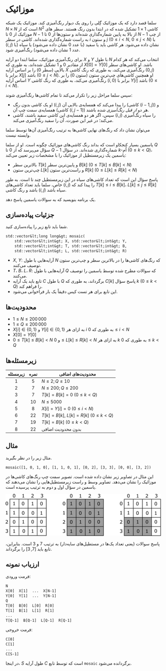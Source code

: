 # موزائیک

سلما قصد دارد که یک موزائیک گِلی را روی یک دیوار رنگ‌آمیزی کند.  موزائیک یک شبکه $N \times N$ است که از $N^2$ کاشی $1 \times 1$ تشکیل شده که در ابتدا بدون رنگ هستند.  سطر های موزائیک از $0$ تا $N-1$ از بالا به پایین شماره‌گذاری شده‌اند و ستون‌ها از $0$ تا $N-1$ از چپ به راست شماره‌گذاری شده‌اند.  کاشی در سطر $i$ و ستون $j$ ($0 \leq i < N$, $0 \leq j < N$) با $(i,j)$ نشان داده می‌شود.  هر کاشی باید یا سفید (با عدد $0$ نشان داده می‌شود) یا سیاه (با عدد $1$ نشان داده می‌شود) رنگ‌آمیزی شود.

برای رنگ‌آمیزی موزائیک، سلما ابتدا دو آرایه $X$ و $Y$ با طول $N$ انتخاب می‌کند که هر کدام از مقادیر $0$ و $1$ تشکیل شده‌اند، به طوری که $X[0] = Y[0]$ باشد.  او کاشی‌های سطر بالایی (سطر $0$) را بر اساس آرایه $X$ رنگ‌آمیزی می‌کند، به طوری که رنگ کاشی $(0,j)$ برابر با $X[j]$ باشد ($0 \leq j < N$).  او همچنین کاشی‌های چپ‌ترین ستون (ستون $0$) را بر اساس آرایه $Y$ رنگ‌آمیزی می‌کند، به طوری که رنگ کاشی $(i,0)$ برابر با $Y[i]$ باشد ($0 \leq i < N$).

سپس سلما مراحل زیر را تکرار می‌کند تا تمام کاشی‌ها رنگ‌آمیزی شوند:
* او یک کاشی *بدون رنگ* $(i,j)$ را پیدا می‌کند که همسایه‌ی بالایی آن (کاشی $(i-1, j)$) و همسایه‌ی سمت چپ آن (کاشی $(i, j-1)$) هر دو *از قبل رنگ‌آمیزی شده* باشند.
* سپس، اگر هر دو همسایه‌ی این کاشی سفید باشند، کاشی $(i,j)$ را سیاه رنگ‌آمیزی می‌کند؛ در غیر این صورت، آن را سفید رنگ‌آمیزی می‌کند.

می‌توان نشان داد که رنگ‌های نهایی کاشی‌ها به ترتیب رنگ‌آمیزی آن‌ها توسط سلما وابسته نیست.

یاسمین بسیار کنجکاو است که بداند رنگ کاشی‌های موزائیک چگونه است.  او از سلما $Q$ سؤال می‌پرسد که از $0$ تا $Q-1$ شماره‌گذاری شده‌اند.  در سؤال $k$-اُم ($0 \leq k < Q$)، یاسمین یک زیرمستطیل از موزائیک را با مشخصات زیر تعیین می‌کند:
* بالاترین سطر $T[k]$ و پایین‌ترین سطر $B[k]$ ($0 \leq T[k] \leq B[k] < N$)
* چپ‌ترین ستون $L[k]$ و راست‌ترین ستون $R[k]$ ($0 \leq L[k] \leq R[k] < N$)

پاسخ سؤال این است که تعداد کاشی‌های سیاه در این زیرمستطیل چند تا است.  به طور خاص، سلما باید تعداد کاشی‌های $(i, j)$ را پیدا کند که $T[k] \leq i \leq B[k]$، $L[k] \leq j \leq R[k]$ باشد و رنگ کاشی $(i,j)$ سیاه باشد.

یک برنامه بنویسید که به سوالات یاسمین پاسخ دهد.

## جزئیات پیاده‌سازی 

شما باید تابع زیر را پیاده‌سازی کنید. 

```
std::vector&lt;long long&gt; mosaic(
	std::vector&lt;int&gt; X, std::vector&lt;int&gt; Y,
    std::vector&lt;int&gt; T, std::vector&lt;int&gt; B,
    std::vector&lt;int&gt; L, std::vector&lt;int&gt; R)
```

* $X$, $Y$: آرایه‌هایی با طول $N$ که رنگ‌های کاشی‌ها را در بالاترین سطر و چپ‌ترین ستون توصیف می‌کنند.
* $T$، $B$، $L$، $R$: آرایه‌هایی با طول $Q$ که سوالات مطرح شده توسط یاسمین را توصیف می‌کنند.
* تابع باید یک آرایه $C$ با طول $Q$ برگرداند، به طوری که $C[k]$ پاسخ سؤال $k$ ($0 \leq k < Q$) را فراهم کند.
* این تابع برای هر تست کیس دقیقاً یک بار فراخوانی می‌شود.

## محدودیت‌ها 

* $1 \leq N \leq 200\,000$
* $1 \leq Q \leq 200\,000$
* $X[i] \in \{0, 1\}$ و $Y[i] \in \{0, 1\}$ به ازای هر $i$ به طوری که $0 \leq i < N$
* $X[0] = Y[0]$
* $0 \leq T[k] \leq B[k] < N$ و $0 \leq L[k] \leq R[k] < N$ به ازای هر $k$ به طوری که $0 \leq k < Q$

## زیرمسئله‌ها 

| زیرمسئله | نمره | محدودیت‌های اضافی |
| :-----: | :----: | ---------------------- |
| 1       | $5$    | $N \leq 2; Q \leq 10$
| 2       | $7$    | $N \leq 200; Q \leq 200$
| 3       | $7$    | $T[k] = B[k] = 0$ ($0 \leq k < Q$)
| 4       | $10$   | $N \leq 5000$
| 5       | $8$    | $X[i] = Y[i] = 0$ ($0 \leq i < N$)
| 6       | $22$   | $T[k] = B[k]$, $L[k] = R[k]$ ($0 \leq k < Q$)
| 7       | $19$   | $T[k] = B[k]$ ($0 \leq k < Q$)
| 8       | $22$   | بدون محدودیت اضافی

## مثال

مثال زیر را در نظر بگیرید.

```
mosaic([1, 0, 1, 0], [1, 1, 0, 1], [0, 2], [3, 3], [0, 0], [3, 2])
```

این مثال در تصاویر زیر نشان داده شده است.  تصویر سمت چپ رنگ‌های کاشی‌ها در موزائیک را نشان می‌دهد. تصاویر وسط و راست زیرمستطیل‌هایی را نشان می‌دهند که یاسمین در سؤال اول و دوم به ترتیب پرسیده است.

![](example.png "550")

پاسخ سوالات (یعنی تعداد یک‌ها در مستطیل‌های سایه‌دار) به ترتیب 7 و 3 است.  بنابراین، تابع باید $[7, 3]$ را برگرداند.

## ارزیاب نمونه 

فرمت ورودی: 

```
N
X[0]  X[1]  ...  X[N-1]
Y[0]  Y[1]  ...  Y[N-1]
Q
T[0]  B[0]  L[0]  R[0]
T[1]  B[1]  L[1]  R[1]
...
T[Q-1]  B[Q-1]  L[Q-1]  R[Q-1]
```

فرمت خروجی: 

```
C[0]
C[1]
...
C[S-1]
```

در اینجا، $S$ طول آرایه $C$ است که توسط تابع `mosaic` برگردانده می‌شود.

